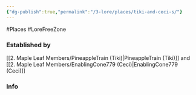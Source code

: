 ```yaml
---
{"dg-publish":true,"permalink":"/3-lore/places/tiki-and-ceci-s/"}
---
```


#Places #LoreFreeZone 
### Established by 
[[2. Maple Leaf Members/PineappleTrain (Tiki)\|PineappleTrain (Tiki)]] and [[2. Maple Leaf Members/EnablingCone779 (Ceci)\|EnablingCone779 (Ceci)]]
### Info
